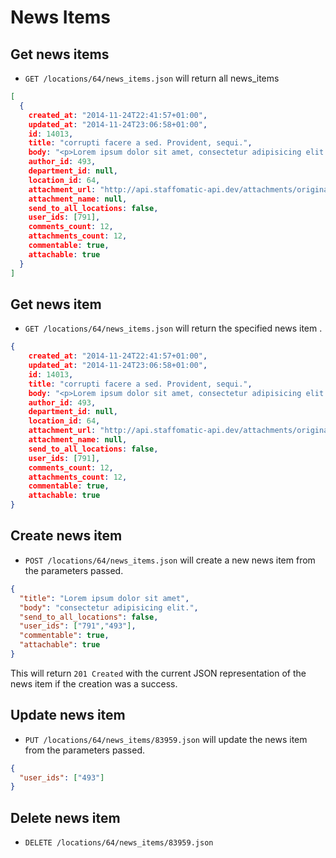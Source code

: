 News Items
=======================

Get news items
----------

* `GET /locations/64/news_items.json` will return all news_items

```json
[
  {
    created_at: "2014-11-24T22:41:57+01:00",
    updated_at: "2014-11-24T23:06:58+01:00",
    id: 14013,
    title: "corrupti facere a sed. Provident, sequi.",
    body: "<p>Lorem ipsum dolor sit amet, consectetur adipisicing elit. Accusamus dicta fugit corporis doloremque maxime soluta dolorum ex, reprehenderit itaque, recusandae blanditiis debitis saepe distinctio, corrupti facere a sed. Provident, sequi.</p> ",
    author_id: 493,
    department_id: null,
    location_id: 64,
    attachment_url: "http://api.staffomatic-api.dev/attachments/original/missing.png",
    attachment_name: null,
    send_to_all_locations: false,
    user_ids: [791],
    comments_count: 12,
    attachments_count: 12,
    commentable: true,
    attachable: true
  }
]
```

Get news item
----------

* `GET /locations/64/news_items.json` will return the specified news item       .

```json
{
    created_at: "2014-11-24T22:41:57+01:00",
    updated_at: "2014-11-24T23:06:58+01:00",
    id: 14013,
    title: "corrupti facere a sed. Provident, sequi.",
    body: "<p>Lorem ipsum dolor sit amet, consectetur adipisicing elit. Accusamus dicta fugit corporis doloremque maxime soluta dolorum ex, reprehenderit itaque, recusandae blanditiis debitis saepe distinctio, corrupti facere a sed. Provident, sequi.</p> ",
    author_id: 493,
    department_id: null,
    location_id: 64,
    attachment_url: "http://api.staffomatic-api.dev/attachments/original/missing.png",
    attachment_name: null,
    send_to_all_locations: false,
    user_ids: [791],
    comments_count: 12,
    attachments_count: 12,
    commentable: true,
    attachable: true
}
```

Create news item
--------------

* `POST /locations/64/news_items.json` will create a new news item from the parameters passed.

```json
{
  "title": "Lorem ipsum dolor sit amet",
  "body": "consectetur adipisicing elit.",
  "send_to_all_locations": false,
  "user_ids": ["791","493"],
  "commentable": true,
  "attachable": true
}
```

This will return `201 Created` with the current JSON representation of the news item if the creation was a success.


Update news item
--------------

* `PUT /locations/64/news_items/83959.json` will update the news item from the parameters passed.

```json
{
  "user_ids": ["493"]
}
```

Delete news item
--------------

* `DELETE /locations/64/news_items/83959.json`
